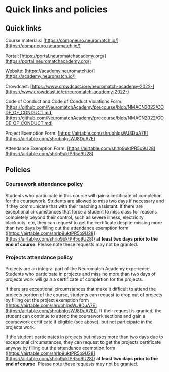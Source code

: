 # Quick links and policies

## Quick links

Course materials: [https://compneuro.neuromatch.io/](https://compneuro.neuromatch.io/)

Portal: [https://portal.neuromatchacademy.org/](https://portal.neuromatchacademy.org/)

Website: [https://academy.neuromatch.io/](https://academy.neuromatch.io/)

Crowdcast: [https://www.crowdcast.io/e/neuromatch-academy-2022-](https://www.crowdcast.io/e/neuromatch-academy-2022-)

Code of Conduct and Code of Conduct Violations Form: [https://github.com/NeuromatchAcademy/precourse/blob/NMACN2022/CODE_OF_CONDUCT.md](https://github.com/NeuromatchAcademy/precourse/blob/NMACN2022/CODE_OF_CONDUCT.md)

Project Exemption Form: [https://airtable.com/shrubhlgsWJ8DuA7E](https://airtable.com/shrubhlgsWJ8DuA7E)

Attendance Exemption Form: [https://airtable.com/shrlp9uktPR5o9U28](https://airtable.com/shrlp9uktPR5o9U28)



## Policies

### Coursework attendance policy

Students who participate in this course will gain a certificate of completion for the coursework. Students are allowed to miss two days if necessary and if they communicate that with their teaching assistant.  If there are exceptional circumstances that force a student to miss class for reasons completely beyond their control, such as severe illness, electricity blackouts, etc, they can request to get the certificate despite missing more than two days by filling out the attendance exemption form ([https://airtable.com/shrlp9uktPR5o9U28](https://airtable.com/shrlp9uktPR5o9U28)) **at least two days prior to the end of course**. Please note these requests may not be granted.

### Projects attendance policy

Projects are an integral part of the Neuromatch Academy experience. Students who participate in projects and miss no more than two days of projects work will gain a certificate of completion for the projects. 

If there are exceptional circumstances that make it difficult to attend the projects portion of the course, students can request to drop out of projects by filling out the project exemption form ([https://airtable.com/shrubhlgsWJ8DuA7E](https://airtable.com/shrubhlgsWJ8DuA7E)). If their request is granted, the student can continue to attend the coursework sections and gain a coursework certificate if eligible (see above), but not participate in the projects work.

If the student participates in projects but misses more than two days due to exceptional circumstances, they can request to get the projects certificate anyway by filling out the attendance exemption form ([https://airtable.com/shrlp9uktPR5o9U28](https://airtable.com/shrlp9uktPR5o9U28)) **at least two days prior to the end of course**. Please note these requests may not be granted.

